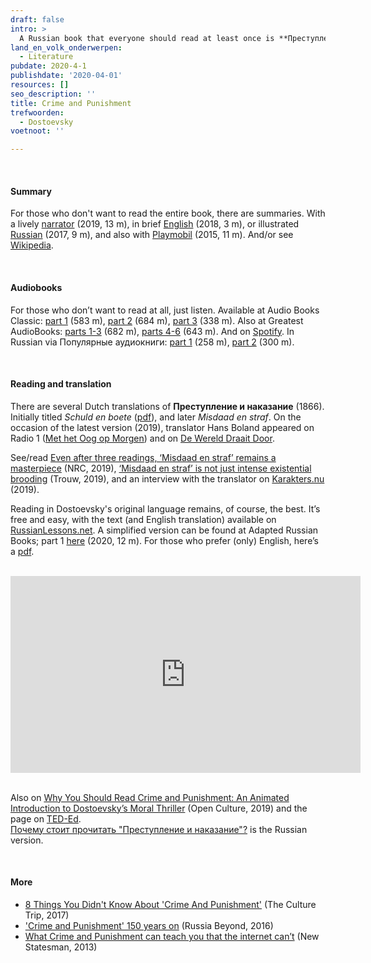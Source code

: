 ```yaml
---
draft: false
intro: >
  A Russian book that everyone should read at least once is **Преступление и наказание** (Crime and Punishment) by Fyodor Dostoevsky. As [Jordan Peterson](https://nl.wikipedia.org/wiki/Jordan_Peterson) also says ([here](https://www.youtube.com/watch?v=vEfyCVD7BgI) and [here](https://www.youtube.com/watch?v=iUgLK1-nAgI)), along with many others, though perhaps less eloquently.
land_en_volk_onderwerpen:
  - Literature
pubdate: 2020-4-1
publishdate: '2020-04-01'
resources: []
seo_description: ''
title: Crime and Punishment
trefwoorden:
  - Dostoevsky
voetnoot: ''

---
```


<br/>

#### Summary

For those who don't want to read the entire book, there are summaries. With a lively [narrator](https://www.youtube.com/watch?v=lPbtvw_CU4s) (2019, 13 m), in brief [English](https://www.youtube.com/watch?v=kXkurnS-XVc) (2018, 3 m), or illustrated [Russian](https://www.youtube.com/watch?v=RSkRGfQbKSM) (2017, 9 m), and also with [Playmobil](https://www.youtube.com/watch?v=LnGV7XJmA0E) (2015, 11 m). And/or see [Wikipedia](https://nl.wikipedia.org/wiki/Misdaad_en_straf).

<br/>

#### Audiobooks

For those who don’t want to read at all, just listen. Available at Audio Books Classic: [part 1](https://www.youtube.com/watch?v=H1Mzqdig-4w) (583 m), [part 2](https://www.youtube.com/watch?v=1xhghJVj2KE) (684 m), [part 3](https://www.youtube.com/watch?v=pUKbTnqN9Ss) (338 m). Also at Greatest AudioBooks: [parts 1-3](https://www.youtube.com/watch?v=U6ZA2WYI-gM) (682 m), [parts 4-6](https://www.youtube.com/watch?v=soH3oplFCV8) (643 m). And on [Spotify](https://open.spotify.com/album/27CGoRxBjDRtjP2zZ7t1hx?si=xXh2viNMSWqqxVrXE4CJEA). In Russian via Популярные аудиокниги: [part 1](https://www.youtube.com/watch?v=IGkOpi2iieQ) (258 m), [part 2](https://www.youtube.com/watch?v=G8OF7yJaIGc) (300 m).

<br/>

#### Reading and translation

There are several Dutch translations of **Преступление и наказание** (1866). Initially titled *Schuld en boete* ([pdf](http://leesclub.rsw-architecten.nl/downloadables/schuld_en_boete.pdf)), and later *Misdaad en straf*. On the occasion of the latest version (2019), translator Hans Boland appeared on Radio 1 ([Met het Oog op Morgen](https://www.nporadio1.nl/nos-met-het-oog-op-morgen/onderwerpen/492947-hans-boland-over-misdaad-en-straf-van-dostojevski)) and on [De Wereld Draait Door](https://www.bnnvara.nl/dewerelddraaitdoor/videos/510245).

See/read [Even after three readings, ‘Misdaad en straf’ remains a masterpiece](https://www.nrc.nl/nieuws/2019/04/04/tussen-gevoeligheid-en-cynisme-a3955802) (NRC, 2019), [‘Misdaad en straf’ is not just intense existential brooding](https://www.trouw.nl/cultuur-media/in-de-frisse-vertaling-van-hans-boland-blijkt-misdaad-en-straf-van-dostojevski-niet-alleen-maar-pittig-existentieel-getob~b5b44d02/) (Trouw, 2019), and an interview with the translator on [Karakters.nu](https://karakters.nu/gesprek-hans-boland/) (2019).

Reading in Dostoevsky's original language remains, of course, the best. It’s free and easy, with the text (and English translation) available on [RussianLessons.net](http://www.russianlessons.net/ebooks/crime_and_punishment.php). A simplified version can be found at Adapted Russian Books; part 1 [here](https://youtu.be/VE_ThXjcEqQ) (2020, 12 m). For those who prefer (only) English, here’s a [pdf](https://planetpdf.com/planetpdf/pdfs/free_ebooks/Crime_and_Punishment_NT.pdf).

<br/>

<iframe width="560" height="315" src="https://www.youtube.com/embed/Vtkv3-endYc" frameborder="0" allow="accelerometer; autoplay; encrypted-media; gyroscope; picture-in-picture" allowfullscreen></iframe>

<br/>
<br/>

Also on [Why You Should Read Crime and Punishment: An Animated Introduction to Dostoevsky’s Moral Thriller](http://www.openculture.com/2019/05/why-you-should-read-crime-and-punishment.html) (Open Culture, 2019) and the page on [TED-Ed](https://ed.ted.com/lessons/why-should-you-read-crime-and-punishment-alex-gendler). <br/> 
[Почему стоит прочитать "Преступление и наказание"?](https://youtu.be/1pjAkIY-IFE) is the Russian version.

<br/>

#### More

- [8 Things You Didn't Know About 'Crime And Punishment'](https://theculturetrip.com/europe/russia/articles/8-things-you-may-not-know-about-dostoevsky-crime-and-punishment/) (The Culture Trip, 2017)
- ['Crime and Punishment' 150 years on](https://www.rbth.com/arts/literature/2016/12/28/crime-and-punishment-150-years-on_665891) (Russia Beyond, 2016)
- [What Crime and Punishment can teach you that the internet can’t](https://www.newstatesman.com/cultural-capital/2013/11/what-crime-and-punishment-can-teach-you-internet-cant) (New Statesman, 2013)
